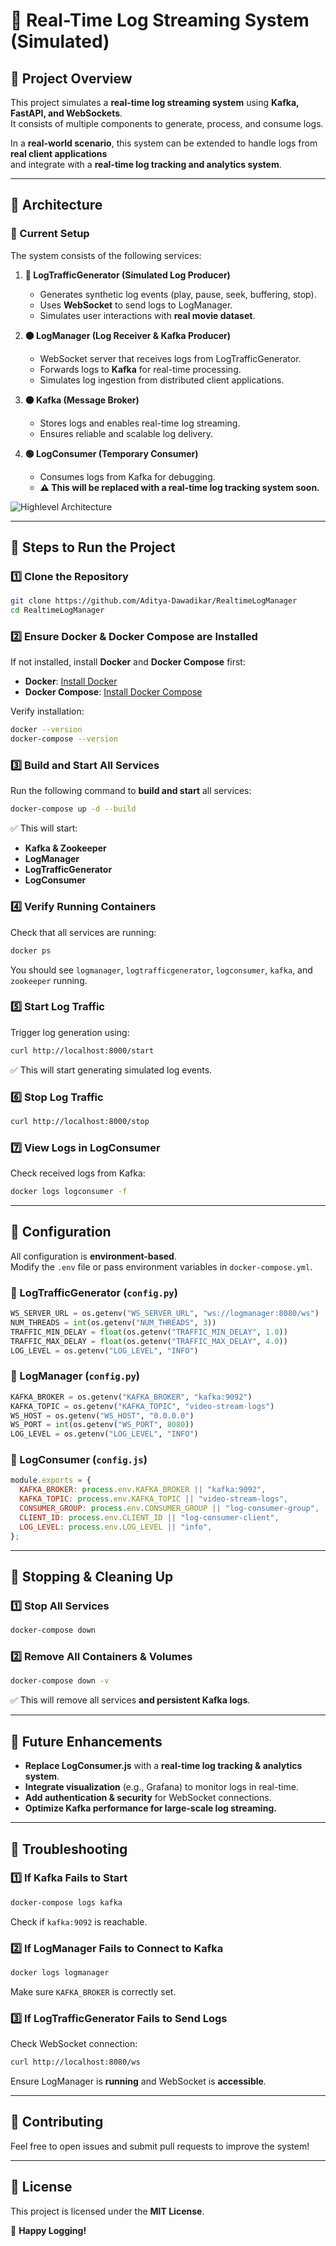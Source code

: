 # 📝 Real-Time Log Streaming System (Simulated)

## **🚀 Project Overview**
This project simulates a **real-time log streaming system** using **Kafka, FastAPI, and WebSockets**.  
It consists of multiple components to generate, process, and consume logs.  

In a **real-world scenario**, this system can be extended to handle logs from **real client applications**  
and integrate with a **real-time log tracking and analytics system**.

---

## **📌 Architecture**
### **🔹 Current Setup**
The system consists of the following services:

1. **🔵 LogTrafficGenerator (Simulated Log Producer)**
   - Generates synthetic log events (play, pause, seek, buffering, stop).
   - Uses **WebSocket** to send logs to LogManager.
   - Simulates user interactions with **real movie dataset**.

2. **🟠 LogManager (Log Receiver & Kafka Producer)**
   - WebSocket server that receives logs from LogTrafficGenerator.
   - Forwards logs to **Kafka** for real-time processing.
   - Simulates log ingestion from distributed client applications.

3. **⚫ Kafka (Message Broker)**
   - Stores logs and enables real-time log streaming.
   - Ensures reliable and scalable log delivery.

4. **🟢 LogConsumer (Temporary Consumer)**
   - Consumes logs from Kafka for debugging.
   - **⚠️ This will be replaced with a real-time log tracking system soon.**

![Highlevel Architecture](https://github.com/Aditya-Dawadikar/RealtimeLogManager/blob/master/views/architecture/highlevel-architecture.png)

---

## **📌 Steps to Run the Project**

### **1️⃣ Clone the Repository**
```sh
git clone https://github.com/Aditya-Dawadikar/RealtimeLogManager
cd RealtimeLogManager
```

### **2️⃣ Ensure Docker & Docker Compose are Installed**
If not installed, install **Docker** and **Docker Compose** first:  
- **Docker**: [Install Docker](https://docs.docker.com/get-docker/)
- **Docker Compose**: [Install Docker Compose](https://docs.docker.com/compose/install/)

Verify installation:
```sh
docker --version
docker-compose --version
```

### **3️⃣ Build and Start All Services**
Run the following command to **build and start** all services:
```sh
docker-compose up -d --build
```
✅ This will start:
- **Kafka & Zookeeper**
- **LogManager**
- **LogTrafficGenerator**
- **LogConsumer**

### **4️⃣ Verify Running Containers**
Check that all services are running:
```sh
docker ps
```
You should see `logmanager`, `logtrafficgenerator`, `logconsumer`, `kafka`, and `zookeeper` running.

### **5️⃣ Start Log Traffic**
Trigger log generation using:
```sh
curl http://localhost:8000/start
```
✅ This will start generating simulated log events.

### **6️⃣ Stop Log Traffic**
```sh
curl http://localhost:8000/stop
```

### **7️⃣ View Logs in LogConsumer**
Check received logs from Kafka:
```sh
docker logs logconsumer -f
```

---

## **📌 Configuration**
All configuration is **environment-based**.  
Modify the `.env` file or pass environment variables in `docker-compose.yml`.

### **🔹 LogTrafficGenerator (`config.py`)**
```python
WS_SERVER_URL = os.getenv("WS_SERVER_URL", "ws://logmanager:8080/ws")
NUM_THREADS = int(os.getenv("NUM_THREADS", 3))
TRAFFIC_MIN_DELAY = float(os.getenv("TRAFFIC_MIN_DELAY", 1.0))
TRAFFIC_MAX_DELAY = float(os.getenv("TRAFFIC_MAX_DELAY", 4.0))
LOG_LEVEL = os.getenv("LOG_LEVEL", "INFO")
```

### **🔹 LogManager (`config.py`)**
```python
KAFKA_BROKER = os.getenv("KAFKA_BROKER", "kafka:9092")
KAFKA_TOPIC = os.getenv("KAFKA_TOPIC", "video-stream-logs")
WS_HOST = os.getenv("WS_HOST", "0.0.0.0")
WS_PORT = int(os.getenv("WS_PORT", 8080))
LOG_LEVEL = os.getenv("LOG_LEVEL", "INFO")
```

### **🔹 LogConsumer (`config.js`)**
```javascript
module.exports = {
  KAFKA_BROKER: process.env.KAFKA_BROKER || "kafka:9092",
  KAFKA_TOPIC: process.env.KAFKA_TOPIC || "video-stream-logs",
  CONSUMER_GROUP: process.env.CONSUMER_GROUP || "log-consumer-group",
  CLIENT_ID: process.env.CLIENT_ID || "log-consumer-client",
  LOG_LEVEL: process.env.LOG_LEVEL || "info",
};
```

---

## **📌 Stopping & Cleaning Up**
### **1️⃣ Stop All Services**
```sh
docker-compose down
```
### **2️⃣ Remove All Containers & Volumes**
```sh
docker-compose down -v
```
✅ This will remove all services **and persistent Kafka logs**.

---

## **📌 Future Enhancements**
- **Replace LogConsumer.js** with a **real-time log tracking & analytics system**.
- **Integrate visualization** (e.g., Grafana) to monitor logs in real-time.
- **Add authentication & security** for WebSocket connections.
- **Optimize Kafka performance for large-scale log streaming.**

---

## **📌 Troubleshooting**
### **1️⃣ If Kafka Fails to Start**
```sh
docker-compose logs kafka
```
Check if `kafka:9092` is reachable.

### **2️⃣ If LogManager Fails to Connect to Kafka**
```sh
docker logs logmanager
```
Make sure `KAFKA_BROKER` is correctly set.

### **3️⃣ If LogTrafficGenerator Fails to Send Logs**
Check WebSocket connection:
```sh
curl http://localhost:8080/ws
```
Ensure LogManager is **running** and WebSocket is **accessible**.

---

## **📌 Contributing**
Feel free to open issues and submit pull requests to improve the system!

---

## **📌 License**
This project is licensed under the **MIT License**.

🚀 **Happy Logging!**

